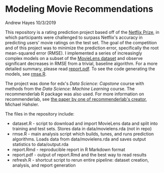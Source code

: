 
Modeling Movie Recommendations
================
Andrew Hayes
10/3/2019

This repository is a rating prediction project based off of the [Netflix Prize](https://en.wikipedia.org/wiki/Netflix_Prize), in which participants were challenged to surpass Netflix's accuracy in predicting users' movie ratings on the test set. The goal of the competition and of this project was to minimize the prediction error, specifically the root mean-squared error (RMSE). I implemented a series of increasingly complex models on a subset of the [MovieLens dataset](https://grouplens.org/datasets/movielens/10m/) and observe significant decreases in RMSE from a trivial, baseline algorithm. For a more detailed summary, please read [report.pdf](/report.pdf). To see the code generating the models, see [rmse.R](/rmse.R).

The project was done for edx's *Data Science: Capstone* course with methods from the *Data Science: Machine Learning* course. The recommenderlab R package was also used. For more information on recommenderlab, see [the paper by one of recommenderlab's creator](https://cran.r-project.org/web/packages/recommenderlab/vignettes/recommenderlab.pdf), Michael Hahsler. 

The files in the repository include:

 - dataset.R - script to download and import MovieLens data and split into training and test sets. Stores data in data/movielens.rda (not in repo)
 - rmse.R - main analysis script which builds, tunes, and runs prediction algorithms. Loads data from data/movielens.rda and saves output statistics to data/output.rda
 - report.Rmd - reproducible report in R Markdown format
 - report.pdf - output of report.Rmd and the best way to read results
 - refresh.R - shortcut script to rerun entire pipeline: dataset creation, analysis, and report generation
